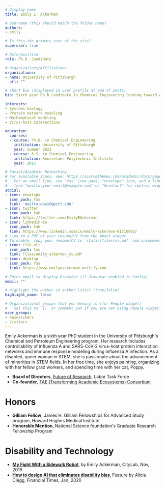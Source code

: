 ```yaml
---
# Display name
title: Emily E. Ackerman

# Username (this should match the folder name)
authors:
- emily

# Is this the primary user of the site?
superuser: true

# Role/position
role: Ph.D. Candidate

# Organizations/Affiliations
organizations:
- name: University of Pittsburgh
  url: ""

# Short bio (displayed in user profile at end of posts)
bio: Sixth year Ph.D candidate in Chemical Engineering looking toward a future professorship with special interest in the advancement of underrepresented groups 

interests:
- Systems biology
- Protein network modeling
- Mathematical modeling
- Virus-host interactions

education:
  courses:
  - course: Ph.D. in Chemical Engineering
    institution: University of Pittsburgh
    year: Summer 2021 
  - course: B.S. in Chemical Engineering
    institution: Rensselaer Polytechnic Institute
    year: 2015

# Social/Academic Networking
# For available icons, see: https://sourcethemes.com/academic/docs/page-builder/#icons
#   For an email link, use "fas" icon pack, "envelope" icon, and a link in the
#   form "mailto:your-email@example.com" or "#contact" for contact widget.
social:
- icon: envelope
  icon_pack: fas
  link: 'mailto:eea16@pitt.edu'
- icon: twitter
  icon_pack: fab
  link: https://twitter.com/EmilyEAckerman
- icon: linkedin-in
  icon_pack: fab
  link: https://www.linkedin.com/in/emily-ackerman-61716063/
# Link to a PDF of your resume/CV from the About widget.
# To enable, copy your resume/CV to `static/files/cv.pdf` and uncomment the lines below.
- icon: file-alt
  icon_pack: fas
  link: files/emily_ackerman_cv.pdf
- icon: desktop
  icon_pack: fas
  link: https://www.emilyeackerman.netlify.com

# Enter email to display Gravatar (if Gravatar enabled in Config)
email: ""

# Highlight the author in author lists? (true/false)
highlight_name: false

# Organizational groups that you belong to (for People widget)
#   Set this to `[]` or comment out if you are not using People widget.
user_groups:
- Researchers
- Visitors
---
```



Emily Ackerman is a sixth year PhD student in the University of Pittsburgh's Chemical and Petroleum Engineering program. Her research includes controllability of influenza A and SARS-CoV-2 virus-host protein interaction networks and immune response modeling during influenza A infection. As a disabled, queer woman in STEM, she is passionate about the advancement of minorities in STEM fields. In her free time, she enjoys painting, organizing with her fellow grad workers, and spending time with her cat, Poppy.

* **Board of Directors**, [Future of Research](https://www.futureofresearch.org/), Labor Task Force
* **Co-founder**, [TAE (Transforming Academic Ecosystems) Consortium](TAEconsortium.netlify.com)

# Honors 

* **Gilliam Fellow**, James H. Gilliam Fellowships for Advanced Study program, Howard Hughes Medical Institute
* **Honorable Mention**, National Science foundation's Graduate Research Fellowship Program

# Disability and Technology 

* [**My Fight With a Sidewalk Robot**](https://www.citylab.com/perspective/2019/11/autonomous-technology-ai-robot-delivery-disability-rights/602209/?preview=CV0C14y8yNT7letbOsOd4kJwvoI), by Emily Ackerman, CityLab, Nov, 2019
* [**How to design AI that eliminates disability bias**](https://www.ft.com/content/f5bd21da-33b8-11ea-a329-0bcf87a328f2), Feature by Alicia Clegg, Financial Times, Jan, 2020

